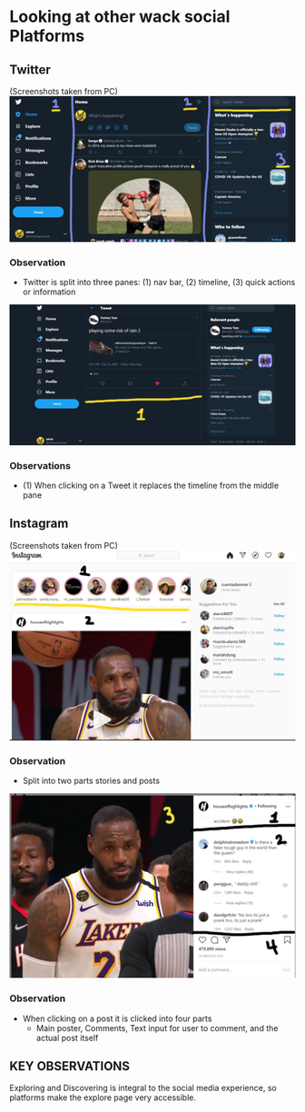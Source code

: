 # Looking at other wack social Platforms
## Twitter

(Screenshots taken from PC)
<img src="./img/noted.png">

### **Observation**
- Twitter is split into three panes: (1) nav bar, (2) timeline, (3) quick actions or information 

<img src="./img/twitter_tweet_noted.png">

### **Observations**
- (1) When clicking on a Tweet it replaces the timeline from the middle pane

## Instagram
(Screenshots taken from PC)
<img src="./img/instagram_landing_noted.png">

### **Observation**
- Split into two parts stories and posts

<img src="./img/instagram_post_noted.png">

### **Observation**
- When clicking on a post it is clicked into four parts
  - Main poster, Comments, Text input for user to comment, and the actual post itself


## KEY OBSERVATIONS
Exploring and Discovering is integral to the social media experience, so platforms make the explore page very accessible.